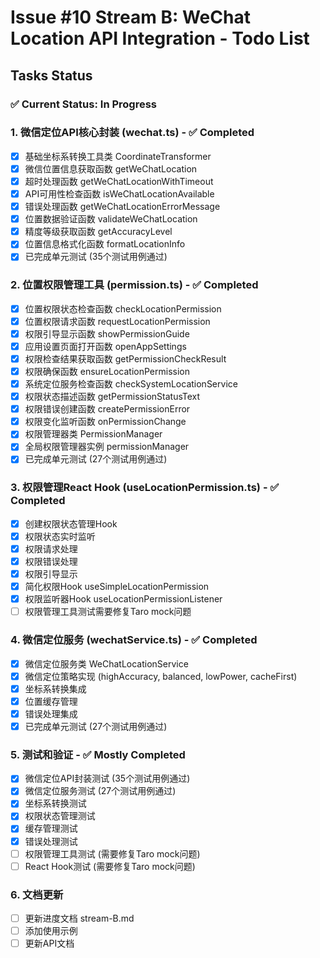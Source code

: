 # Issue #10 Stream B: WeChat Location API Integration - Todo List

## Tasks Status

### ✅ Current Status: In Progress

### 1. 微信定位API核心封装 (wechat.ts) - ✅ Completed
- [x] 基础坐标系转换工具类 CoordinateTransformer
- [x] 微信位置信息获取函数 getWeChatLocation
- [x] 超时处理函数 getWeChatLocationWithTimeout
- [x] API可用性检查函数 isWeChatLocationAvailable
- [x] 错误处理函数 getWeChatLocationErrorMessage
- [x] 位置数据验证函数 validateWeChatLocation
- [x] 精度等级获取函数 getAccuracyLevel
- [x] 位置信息格式化函数 formatLocationInfo
- [x] 已完成单元测试 (35个测试用例通过)

### 2. 位置权限管理工具 (permission.ts) - ✅ Completed
- [x] 位置权限状态检查函数 checkLocationPermission
- [x] 位置权限请求函数 requestLocationPermission
- [x] 权限引导显示函数 showPermissionGuide
- [x] 应用设置页面打开函数 openAppSettings
- [x] 权限检查结果获取函数 getPermissionCheckResult
- [x] 权限确保函数 ensureLocationPermission
- [x] 系统定位服务检查函数 checkSystemLocationService
- [x] 权限状态描述函数 getPermissionStatusText
- [x] 权限错误创建函数 createPermissionError
- [x] 权限变化监听函数 onPermissionChange
- [x] 权限管理器类 PermissionManager
- [x] 全局权限管理器实例 permissionManager
- [x] 已完成单元测试 (27个测试用例通过)

### 3. 权限管理React Hook (useLocationPermission.ts) - ✅ Completed
- [x] 创建权限状态管理Hook
- [x] 权限状态实时监听
- [x] 权限请求处理
- [x] 权限错误处理
- [x] 权限引导显示
- [x] 简化权限Hook useSimpleLocationPermission
- [x] 权限监听器Hook useLocationPermissionListener
- [ ] 权限管理工具测试需要修复Taro mock问题

### 4. 微信定位服务 (wechatService.ts) - ✅ Completed
- [x] 微信定位服务类 WeChatLocationService
- [x] 微信定位策略实现 (highAccuracy, balanced, lowPower, cacheFirst)
- [x] 坐标系转换集成
- [x] 位置缓存管理
- [x] 错误处理集成
- [x] 已完成单元测试 (27个测试用例通过)

### 5. 测试和验证 - ✅ Mostly Completed
- [x] 微信定位API封装测试 (35个测试用例通过)
- [x] 微信定位服务测试 (27个测试用例通过)
- [x] 坐标系转换测试
- [x] 权限状态管理测试
- [x] 缓存管理测试
- [x] 错误处理测试
- [ ] 权限管理工具测试 (需要修复Taro mock问题)
- [ ] React Hook测试 (需要修复Taro mock问题)

### 6. 文档更新
- [ ] 更新进度文档 stream-B.md
- [ ] 添加使用示例
- [ ] 更新API文档